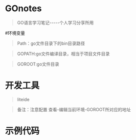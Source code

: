 # GOnotes

> GO语言学习笔记-----个人学习分享所用

#环境变量

>Path：go文件目录下的bin目录路径

>GOPATH:go文件编译目录，相当于项目文件目录

>GOROOT:go文件目录

# 开发工具

>liteide

>备注：注意配置 查看-编辑当前环境-GOROOT所对应的地址

# 示例代码
